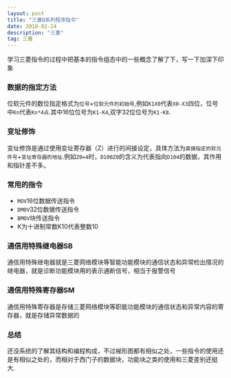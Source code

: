 ```yaml
---
layout: post
title: "三菱Q系列程序指令"
date: 2018-02-24
description: "三菱"
tag: 三菱
--- 
```

学习三菱指令的过程中把基本的指令组态中的一些概念了解了下，写一下加深下印象
### 数据的指定方法
 位软元件的数位指定格式为`位号`+`位软元件的初始号`,例如`K1X0`代表`X0-X3`四位，位号中`Kn`代表`Kn*4点`.其中16位位号为`K1-K4`,双字32位位号为`K1-K8`.
### 变址修饰
变址修饰是通过使用变址寄存器（Z）进行的间接设定，具体方法为`直接指定的软元件号`+`变址寄存器的地址`.例如`Z0=4`时，`D100Z0`的含义为代表指向`D104`的数据，其作用和指针差不多。
### 常用的指令
- `MOV`16位数据传送指令
- `DMOV`32位数据传送指令
- `BMOV`块传送指令
- K为十进制常数K10代表整数10
### 通信用特殊继电器SB
通信用特殊继电器就是三菱网络模块等智能功能模块的通信状态和异常检出情况的继电器，就是诊断功能模块用的表示通断信号，相当于报警信号
### 通信用特殊寄存器SM
通信用特殊寄存器是存储三菱网络模块等职能功能模块的通信状态和异常内容的寄存器，就是存储异常数据的
### 总结
还没系统的了解其结构和编程构成，不过梯形图都有相似之处，一些指令的使用还是有相似之处的，而相对于西门子的数据块，功能块之类的使用和三菱差别还挺大.